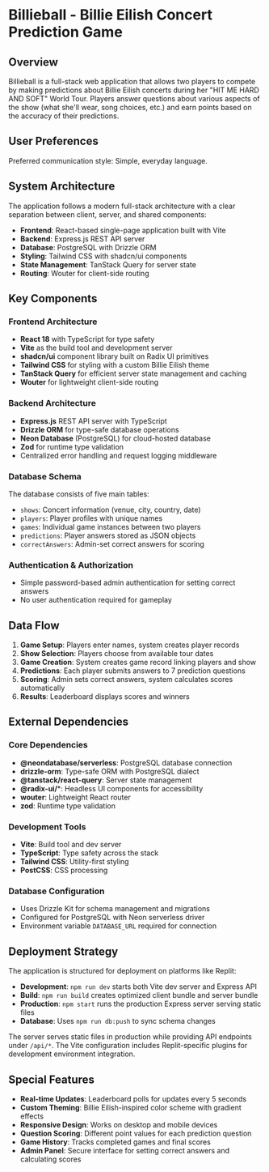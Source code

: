 # Billieball - Billie Eilish Concert Prediction Game

## Overview

Billieball is a full-stack web application that allows two players to compete by making predictions about Billie Eilish concerts during her "HIT ME HARD AND SOFT" World Tour. Players answer questions about various aspects of the show (what she'll wear, song choices, etc.) and earn points based on the accuracy of their predictions.

## User Preferences

Preferred communication style: Simple, everyday language.

## System Architecture

The application follows a modern full-stack architecture with a clear separation between client, server, and shared components:

- **Frontend**: React-based single-page application built with Vite
- **Backend**: Express.js REST API server
- **Database**: PostgreSQL with Drizzle ORM
- **Styling**: Tailwind CSS with shadcn/ui components
- **State Management**: TanStack Query for server state
- **Routing**: Wouter for client-side routing

## Key Components

### Frontend Architecture
- **React 18** with TypeScript for type safety
- **Vite** as the build tool and development server
- **shadcn/ui** component library built on Radix UI primitives
- **Tailwind CSS** for styling with a custom Billie Eilish theme
- **TanStack Query** for efficient server state management and caching
- **Wouter** for lightweight client-side routing

### Backend Architecture
- **Express.js** REST API server with TypeScript
- **Drizzle ORM** for type-safe database operations
- **Neon Database** (PostgreSQL) for cloud-hosted database
- **Zod** for runtime type validation
- Centralized error handling and request logging middleware

### Database Schema
The database consists of five main tables:
- `shows`: Concert information (venue, city, country, date)
- `players`: Player profiles with unique names
- `games`: Individual game instances between two players
- `predictions`: Player answers stored as JSON objects
- `correctAnswers`: Admin-set correct answers for scoring

### Authentication & Authorization
- Simple password-based admin authentication for setting correct answers
- No user authentication required for gameplay

## Data Flow

1. **Game Setup**: Players enter names, system creates player records
2. **Show Selection**: Players choose from available tour dates
3. **Game Creation**: System creates game record linking players and show
4. **Predictions**: Each player submits answers to 7 prediction questions
5. **Scoring**: Admin sets correct answers, system calculates scores automatically
6. **Results**: Leaderboard displays scores and winners

## External Dependencies

### Core Dependencies
- **@neondatabase/serverless**: PostgreSQL database connection
- **drizzle-orm**: Type-safe ORM with PostgreSQL dialect
- **@tanstack/react-query**: Server state management
- **@radix-ui/***: Headless UI components for accessibility
- **wouter**: Lightweight React router
- **zod**: Runtime type validation

### Development Tools
- **Vite**: Build tool and dev server
- **TypeScript**: Type safety across the stack
- **Tailwind CSS**: Utility-first styling
- **PostCSS**: CSS processing

### Database Configuration
- Uses Drizzle Kit for schema management and migrations
- Configured for PostgreSQL with Neon serverless driver
- Environment variable `DATABASE_URL` required for connection

## Deployment Strategy

The application is structured for deployment on platforms like Replit:

- **Development**: `npm run dev` starts both Vite dev server and Express API
- **Build**: `npm run build` creates optimized client bundle and server bundle
- **Production**: `npm start` runs the production Express server serving static files
- **Database**: Uses `npm run db:push` to sync schema changes

The server serves static files in production while providing API endpoints under `/api/*`. The Vite configuration includes Replit-specific plugins for development environment integration.

## Special Features

- **Real-time Updates**: Leaderboard polls for updates every 5 seconds
- **Custom Theming**: Billie Eilish-inspired color scheme with gradient effects
- **Responsive Design**: Works on desktop and mobile devices
- **Question Scoring**: Different point values for each prediction question
- **Game History**: Tracks completed games and final scores
- **Admin Panel**: Secure interface for setting correct answers and calculating scores
